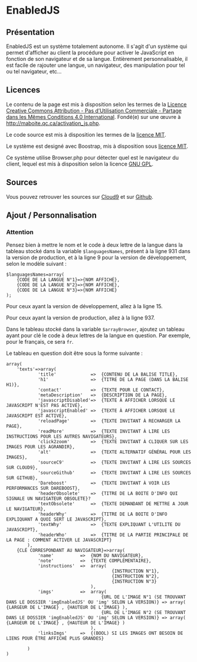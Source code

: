 EnabledJS
=========

## Présentation ##

EnabledJS est un système totalement autonome. Il s'agit d'un système qui permet d'afficher au client la procédure pour activer le JavaScript en fonction de son navigateur et de sa langue.
Entièrement personnalisable, il est facile de rajouter une langue, un navigateur, des manipulation pour tel ou tel navigateur, etc...

## Licences ##

Le contenu de la page est mis à disposition selon les termes de la [Licence Creative Commons Attribution - Pas d’Utilisation Commerciale - Partage dans les Mêmes Conditions 4.0 International](http://creativecommons.org/licenses/by-nc-sa/4.0/deed.fr).
Fondé(e) sur une œuvre à http://maboite.qc.ca/activation_js.php.

Le code source est mis à disposition les termes de la [licence MIT](http://choosealicense.com/licenses/mit/).

Le système est designé avec Boostrap, mis à disposition sous [licence MIT](https://github.com/twbs/bootstrap/blob/master/LICENSE).

Ce système utilise Browser.php pour détecter quel est le navigateur du client, lequel est mis à disposition selon la licence [GNU GPL](https://github.com/cbschuld/Browser.php/blob/master/lib/Browser.php#L11-L22).

## Sources ##

Vous pouvez retrouver les sources sur [Cloud9](https://c9.io/ajabep/enabled_js) et sur [Github](https://github.com/ajabep/EnabledJS).

## Ajout / Personnalisation ##

### Attention ###

Pensez bien à mettre le nom et le code à deux lettre de la langue dans la tableau stocké dans la variable `$languagesNames`, présent à la ligne 931 dans la version de production, et à la ligne 9 pour la version de développement, selon le modèle suivant :

    $languagesNames=array(
        {CODE DE LA LANGUE N°1}=>{NOM AFFICHÉ},
        {CODE DE LA LANGUE N°2}=>{NOM AFFICHÉ},
        {CODE DE LA LANGUE N°3}=>{NOM AFFICHÉ}
    );

Pour ceux ayant la version de développement, allez à la ligne 15.

Pour ceux ayant la version de production, allez à la ligne 937.

Dans le tableau stocké dans la variable `$arrayBrowser`, ajoutez un tableau ayant pour clé le code à deux lettres de la langue en question. Par exemple, pour le français, ce sera `fr`.


Le tableau en question doit être sous la forme suivante :

    array(
        'texts'=>array(
                'title'             =>  {CONTENU DE LA BALISE TITLE},
                'h1'                =>  {TITRE DE LA PAGE (DANS LA BALISE H1)},
                'contact'           =>  {TEXTE POUR LE CONTACT},
                'metaDescription'   =>  {DESCRIPTION DE LA PAGE},
                'javascriptDisabled'=>  {TEXTE À AFFICHER LORSQUE LE JAVASCRIPT N'EST PAS ACTIVÉ},
                'javascriptEnabled' =>  {TEXTE À AFFICHER LORSQUE LE JAVASCRIPT EST ACTIVÉ},
                'reloadPage'        =>  {TEXTE INVITANT À RECHARGER LA PAGE},
                'readMore'          =>  {TEXTE INVITANT À LIRE LES INSTRUCTIONS POUR LES AUTRES NAVIGATEURS},
                'click2zoom'        =>  {TEXTE INVITANT À CLIQUER SUR LES IMAGES POUR LES AGRANDIR},
                'alt'               =>  {TEXTE ALTERNATIF GÉNÉRAL POUR LES IMAGES},
                'sourceC9'          =>  {TEXTE INVITANT À LIRE LES SOURCES SUR CLOUD9},
                'sourceGithub'      =>  {TEXTE INVITANT À LIRE LES SOURCES SUR GITHUB},
                'Dareboost'         =>  {TEXTE INVITANT À VOIR LES PERFORMANCES SUR DAREBOOST},
                'headerObsolete'    =>  {TITRE DE LA BOITE D'INFO QUI SIGNALE UN NAVIGATEUR OBSOLETE}?
                'textObsolete'      =>  {TEXTE DEMANDANT DE METTRE A JOUR LE NAVIGATEUR},
                'headerWhy'         =>  {TITRE DE LA BOITE D'INFO EXPLIQUANT A QUOI SERT LE JAVASCRIPT},
                'textWhy'           =>  {TEXTE EXPLIQUANT L'UTILITE DU JAVASCRIPT},
                'headerWho'         =>  {TITRE DE LA PARTIE PRINCIPALE DE LA PAGE : COMMENT ACTIVER LE JAVASCRIPT}
            ),
        {CLÉ CORRESPONDANT AU NAVIGATEUR}=>array(
                'name'          =>  {NOM DU NAVIGATEUR},
                'note'          =>  {TEXTE COMPLÉMENTAIRE},
                'instructions'  =>  array(
                                            {INSTRUCTION N°1},
                                            {INSTRUCTION N°2},
                                            {INSTRUCTION N°3}
                                    ),
                'imgs'          =>  array(
                                        {URL DE L'IMAGE N°1 (SE TROUVANT DANS LE DOSSIER 'imgEnabledJS' OU 'img' SELON LA VERSION)} => array( {LARGEUR DE L'IMAGE} , {HAUTEUR DE L'IMAGE} ),
                                        {URL DE L'IMAGE N°2 (SE TROUVANT DANS LE DOSSIER 'imgEnabledJS' OU 'img' SELON LA VERSION)} => array( {LARGEUR DE L'IMAGE} , {HAUTEUR DE L'IMAGE} )
                                    ),
                'linksImgs'     =>  {(BOOL) SI LES IMAGES ONT BESOIN DE LIENS POUR ÊTRE AFFICHÉ PLUS GRANDES}
                
            )
    )




